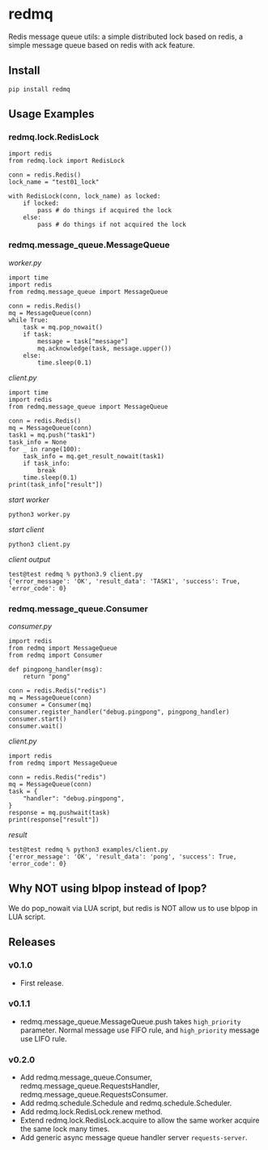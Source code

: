 # redmq

Redis message queue utils: a simple distributed lock based on redis, a simple message queue based on redis with ack feature.

## Install

```
pip install redmq
```

## Usage Examples 

### redmq.lock.RedisLock

```
import redis
from redmq.lock import RedisLock

conn = redis.Redis()
lock_name = "test01_lock"

with RedisLock(conn, lock_name) as locked:
    if locked:
        pass # do things if acquired the lock
    else:
        pass # do things if not acquired the lock
```

### redmq.message_queue.MessageQueue

*worker.py*

```
import time
import redis
from redmq.message_queue import MessageQueue

conn = redis.Redis()
mq = MessageQueue(conn)
while True:
    task = mq.pop_nowait()
    if task:
        message = task["message"]
        mq.acknowledge(task, message.upper())
    else:
        time.sleep(0.1)
```

*client.py*

```
import time
import redis
from redmq.message_queue import MessageQueue

conn = redis.Redis()
mq = MessageQueue(conn)
task1 = mq.push("task1")
task_info = None
for _ in range(100):
    task_info = mq.get_result_nowait(task1)
    if task_info:
        break
    time.sleep(0.1)
print(task_info["result"])

```

*start worker*

```
python3 worker.py
```

*start client*

```
python3 client.py
```

*client output*

```
test@test redmq % python3.9 client.py 
{'error_message': 'OK', 'result_data': 'TASK1', 'success': True, 'error_code': 0}
```

### redmq.message_queue.Consumer

*consumer.py*

```
import redis
from redmq import MessageQueue
from redmq import Consumer

def pingpong_handler(msg):
    return "pong"

conn = redis.Redis("redis")
mq = MessageQueue(conn)
consumer = Consumer(mq)
consumer.register_handler("debug.pingpong", pingpong_handler)
consumer.start()
consumer.wait()
```

*client.py*

```
import redis
from redmq import MessageQueue

conn = redis.Redis("redis")
mq = MessageQueue(conn)
task = {
    "handler": "debug.pingpong",
}
response = mq.pushwait(task)
print(response["result"])
```

*result*

```
test@test redmq % python3 examples/client.py
{'error_message': 'OK', 'result_data': 'pong', 'success': True, 'error_code': 0}
```

## Why NOT using blpop instead of lpop?

We do pop_nowait via LUA script, but redis is NOT allow us to use blpop in LUA script.

## Releases

### v0.1.0

- First release.

### v0.1.1

- redmq.message_queue.MessageQueue.push takes `high_priority` parameter. Normal message use FIFO rule, and `high_priority` message use LIFO rule.

### v0.2.0

- Add redmq.message_queue.Consumer, redmq.message_queue.RequestsHandler, redmq.message_queue.RequestsConsumer.
- Add redmq.schedule.Schedule and redmq.schedule.Scheduler.
- Add redmq.lock.RedisLock.renew method.
- Extend redmq.lock.RedisLock.acquire to allow the same worker acquire the same lock many times.
- Add generic async message queue handler server `requests-server`.


